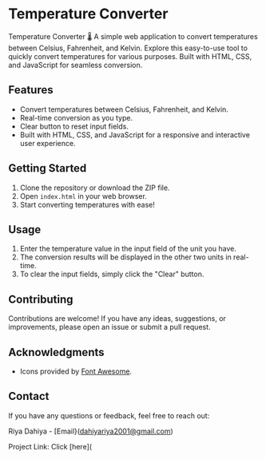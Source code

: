 # Temperature Converter
Temperature Converter 🌡️  A simple web application to convert temperatures between Celsius, Fahrenheit, and Kelvin. Explore this easy-to-use tool to quickly convert temperatures for various purposes. Built with HTML, CSS, and JavaScript for seamless conversion.

## Features

- Convert temperatures between Celsius, Fahrenheit, and Kelvin.
- Real-time conversion as you type.
- Clear button to reset input fields.
- Built with HTML, CSS, and JavaScript for a responsive and interactive user experience.

## Getting Started

1. Clone the repository or download the ZIP file.
2. Open `index.html` in your web browser.
3. Start converting temperatures with ease!

## Usage

1. Enter the temperature value in the input field of the unit you have.
2. The conversion results will be displayed in the other two units in real-time.
3. To clear the input fields, simply click the "Clear" button.

## Contributing

Contributions are welcome! If you have any ideas, suggestions, or improvements, please open an issue or submit a pull request.

## Acknowledgments

- Icons provided by [Font Awesome](https://fontawesome.com/).

## Contact

If you have any questions or feedback, feel free to reach out:

Riya Dahiya - [Email}(dahiyariya2001@gmail.com)

Project Link: Click [here](
